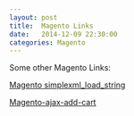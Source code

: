 ```yaml
---
layout: post
title:  Magento Links
date:   2014-12-09 22:30:00
categories: Magento
---
```


Some other Magento Links:

[Magento simplexml_load_string][Magento simplexml_load_string]

[Magento-ajax-add-cart][magento-ajax-add-cart]


[Magento simplexml_load_string]:http://wrightcreativelabs.com/magento-simplexml_load_string-error-troubleshooting/

[magento-ajax-add-cart]: http://adeptasoftware.co.uk/blog/magento-ajax-add-cart-extension/

[l1]:http://magento.stackexchange.com/questions/15340/magento-how-to-add-custom-discount-without-using-coupon-code-in-observer

[l2]:http://pradeepkumarrcs.blogspot.in/2011/12/applying-custom-discount-amount-in.html

[l3]:http://stackoverflow.com/questions/15616489/magento-event-on-any-page-load

[l4]:http://stackoverflow.com/questions/2009336/magento-store-get-base-url-in-static-block

[l5]:http://bradfrost.com/blog/web/magento-static-blocks/

[l6]:http://www.databasically.com/2011/06/06/remove-all-those-ds_store-files/

[l7]:http://magentoexpertforum.com/showthread.php/11168-Create-Open-Read-Write-Append-Close-and-Delete-file-in-PHP
